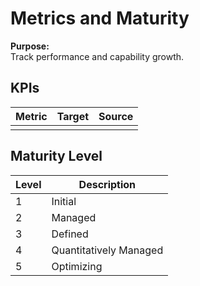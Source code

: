 # Metrics and Maturity
**Purpose:**  
Track performance and capability growth.

## KPIs
| Metric | Target | Source |
|---------|---------|--------|
|         |         |        |

## Maturity Level
| Level | Description |
|--------|-------------|
| 1 | Initial |
| 2 | Managed |
| 3 | Defined |
| 4 | Quantitatively Managed |
| 5 | Optimizing |
